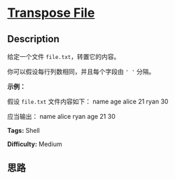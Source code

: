 # [Transpose File][title]

## Description

给定一个文件 `file.txt`，转置它的内容。

你可以假设每行列数相同，并且每个字段由 `' '` 分隔。

**示例：**

假设 `file.txt` 文件内容如下：
            name age    alice 21    ryan 30    

应当输出：
            name alice ryan    age 21 30    


**Tags:** Shell

**Difficulty:** Medium

## 思路

[title]: https://leetcode-cn.com/problems/transpose-file
